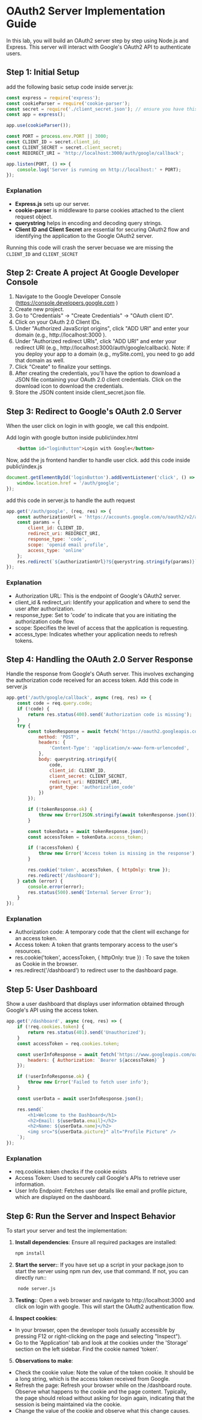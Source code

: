 # OAuth2 Server Implementation Guide

In this lab, you will build an OAuth2 server step by step using Node.js and Express. This server will interact with Google's OAuth2 API to authenticate users.

## Step 1: Initial Setup

add the following basic setup code inside server.js:

```js
const express = require('express');
const cookieParser = require('cookie-parser');
const secret = require('./client_secret.json'); // ensure you have this file from Google's API console
const app = express();

app.use(cookieParser());

const PORT = process.env.PORT || 3000;
const CLIENT_ID = secret.client_id;
const CLIENT_SECRET = secret.client_secret;
const REDIRECT_URI = 'http://localhost:3000/auth/google/callback';

app.listen(PORT, () => {
    console.log('Server is running on http://localhost:' + PORT);
});
```

### Explanation

* **Express.js** sets up our server.
* **cookie-parse**r is middleware to parse cookies attached to the client request object.
* **querystring** helps in encoding and decoding query strings.
* **Client ID and Client Secret** are essential for securing OAuth2 flow and identifying the application to the Google OAuth2 server.

Running this code will crash the server becuase we are missing the `CLIENT_ID` and `CLIENT_SECRET`

## Step 2: Create A project At Google Developer Console

1. Navigate to the Google Developer Console (https://console.developers.google.com )
2. Create new project.
3. Go to "Credentials" -> "Create Credentials" -> "OAuth client ID".
4. Click on your OAuth 2.0 Client IDs.
5. Under "Authorized JavaScript origins", click "ADD URI" and enter your domain (e.g., http://localhost:3000 ).
6. Under "Authorized redirect URIs", click "ADD URI" and enter your redirect URI (e.g., http://localhost:3000/auth/google/callback). Note: if you deploy your app to a domain (e.g., mySite.com), you need to go add that domain as well.
7. Click "Create" to finalize your settings.
8. After creating the credentials, you'll have the option to download a JSON file containing your OAuth 2.0 client credentials. Click on the download icon to download the credentials.
9. Store the JSON content inside client_secret.json file.

## Step 3: Redirect to Google's OAuth 2.0 Server

When the user click on login in with google, we call this endpoint.

Add login with google button inside public\index.html

```html
    <button id="loginButton">Login with Google</button>
```

Now, add the js frontend handler to handle user click. add this code inside public\index.js

```js
document.getElementById('loginButton').addEventListener('click', () => {
    window.location.href = '/auth/google';
});
```

add this code in server.js to handle the auth request

```js
app.get('/auth/google', (req, res) => {
    const authorizationUrl = 'https://accounts.google.com/o/oauth2/v2/auth';
    const params = {
        client_id: CLIENT_ID,
        redirect_uri: REDIRECT_URI,
        response_type: 'code',
        scope: 'openid email profile',
        access_type: 'online'
    };
    res.redirect(`${authorizationUrl}?${querystring.stringify(params)}`);
});
```

### Explanation

* Authorization URL: This is the endpoint of Google's OAuth2 server.
* client_id & redirect_uri: Identify your application and where to send the user after authorization.
* response_type: Set to 'code' to indicate that you are initiating the authorization code flow.
* scope: Specifies the level of access that the application is requesting.
* access_type: Indicates whether your application needs to refresh tokens.

## Step 4: Handling the OAuth 2.0 Server Response

Handle the response from Google's OAuth server. This involves exchanging the authorization code received for an access token.
Add this code in server.js

```js
app.get('/auth/google/callback', async (req, res) => {
    const code = req.query.code;
    if (!code) {
        return res.status(400).send('Authorization code is missing');
    }
    try {
        const tokenResponse = await fetch('https://oauth2.googleapis.com/token', {
            method: 'POST',
            headers: {
                'Content-Type': 'application/x-www-form-urlencoded',
            },
            body: querystring.stringify({
                code,
                client_id: CLIENT_ID,
                client_secret: CLIENT_SECRET,
                redirect_uri: REDIRECT_URI,
                grant_type: 'authorization_code'
            })
        });

        if (!tokenResponse.ok) {
            throw new Error(JSON.stringify(await tokenResponse.json()));
        }

        const tokenData = await tokenResponse.json();
        const accessToken = tokenData.access_token;

        if (!accessToken) {
            throw new Error('Access token is missing in the response');
        }

        res.cookie('token', accessToken, { httpOnly: true });
        res.redirect('/dashboard');
    } catch (error) {
        console.error(error);
        res.status(500).send('Internal Server Error');
    }
});
```

### Explanation

* Authorization code: A temporary code that the client will exchange for an access token.
* Access token: A token that grants temporary access to the user's resources.
* res.cookie('token', accessToken, { httpOnly: true }) : To save the token as Cookie in the browser.
* res.redirect('/dashboard') to redirect user to the dashboard page.

## Step 5: User Dashboard

Show a user dashboard that displays user information obtained through Google's API using the access token.

```js
app.get('/dashboard', async (req, res) => {
    if (!req.cookies.token) {
        return res.status(401).send('Unauthorized');
    }
    const accessToken = req.cookies.token;

    const userInfoResponse = await fetch('https://www.googleapis.com/oauth2/v1/userinfo', {
        headers: { Authorization: `Bearer ${accessToken}` }
    });

    if (!userInfoResponse.ok) {
        throw new Error('Failed to fetch user info');
    }

    const userData = await userInfoResponse.json();

    res.send(`
        <h1>Welcome to the Dashboard</h1>
        <h2>Email: ${userData.email}</h2>
        <h2>Name: ${userData.name}</h2>
        <img src="${userData.picture}" alt="Profile Picture" />
    `);
});
```

### Explanation

* req.cookies.token checks if the cookie exists
* Access Token: Used to securely call Google's APIs to retrieve user information.
* User Info Endpoint: Fetches user details like email and profile picture, which are displayed on the dashboard.

## Step 6: Run the Server and Inspect Behavior

To start your server and test the implementation:

1. **Install dependencies**: Ensure all required packages are installed:

   ```bash
   npm install
   ```
2. **Start the server:**: If you have set up a script in your package.json to start the server using npm run dev, use that command. If not, you can directly run::

   ```bash
    node server.js
   ```
3. **Testing:**: Open a web browser and navigate to http://localhost:3000  and click on login with google. This will start the OAuth2 authentication flow.
4. **Inspect cookies**:

* In your browser, open the developer tools (usually accessible by pressing F12 or right-clicking on the page and selecting "Inspect").
* Go to the 'Application' tab and look at the cookies under the 'Storage' section on the left sidebar. Find the cookie named 'token'.

5. **Observations to make**:

* Check the cookie value: Note the value of the token cookie. It should be a long string, which is the access token received from Google.
* Refresh the page: Refresh your browser while on the /dashboard route. Observe what happens to the cookie and the page content. Typically, the page should reload without asking for login again, indicating that the session is being maintained via the cookie.
* Change the value of the cookie and observe what this change causes.
